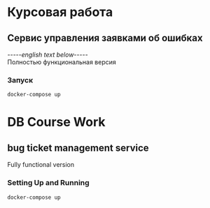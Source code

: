 
# Курсовая работа
## Сервис управления заявками об ошибках
*-----english text below-----*  
Полностью функциональная версия
### Запуск

```
docker-compose up
```

# DB Course Work
## bug ticket management service
Fully functional version
### Setting Up and Running
```
docker-compose up
```


